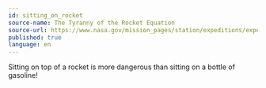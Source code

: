 ```yaml
---
id: sitting_on_rocket
source-name: The Tyranny of the Rocket Equation
source-url: https://www.nasa.gov/mission_pages/station/expeditions/expedition30/tryanny.html
published: true
language: en
---
```

Sitting on top of a rocket is more dangerous than sitting on a bottle of gasoline!
